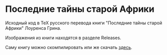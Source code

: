 Последние тайны старой Африки
=============================

Исходный код в TeX русского перевода книги "Последние тайны старой Африки" Лоуренса Грина.

Изображения из книги находятся в разделе Releases. 

Саму книгу можно скомпилировать или же скачать [здесь](http://flibusta.net/b/359727).